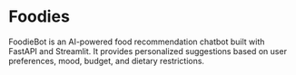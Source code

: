 # Foodies
FoodieBot is an AI-powered food recommendation chatbot built with FastAPI and Streamlit. It provides personalized suggestions based on user preferences, mood, budget, and dietary restrictions.
